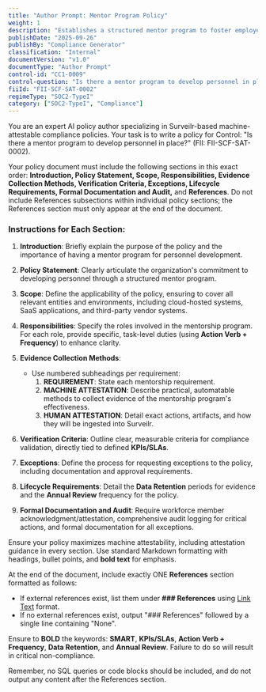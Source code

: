```yaml
---
title: "Author Prompt: Mentor Program Policy"
weight: 1
description: "Establishes a structured mentor program to foster employee growth and professional development within the organization."
publishDate: "2025-09-26"
publishBy: "Compliance Generator"
classification: "Internal"
documentVersion: "v1.0"
documentType: "Author Prompt"
control-id: "CC1-0009"
control-question: "Is there a mentor program to develop personnel in place?"
fiiId: "FII-SCF-SAT-0002"
regimeType: "SOC2-TypeI"
category: ["SOC2-TypeI", "Compliance"]
---
```


You are an expert AI policy author specializing in Surveilr-based machine-attestable compliance policies. Your task is to write a policy for Control: "Is there a mentor program to develop personnel in place?" (FII: FII-SCF-SAT-0002). 

Your policy document must include the following sections in this exact order: **Introduction, Policy Statement, Scope, Responsibilities, Evidence Collection Methods, Verification Criteria, Exceptions, Lifecycle Requirements, Formal Documentation and Audit,** and **References**. Do not include References subsections within individual policy sections; the References section must only appear at the end of the document.

### Instructions for Each Section:

1. **Introduction**: Briefly explain the purpose of the policy and the importance of having a mentor program for personnel development.

2. **Policy Statement**: Clearly articulate the organization's commitment to developing personnel through a structured mentor program.

3. **Scope**: Define the applicability of the policy, ensuring to cover all relevant entities and environments, including cloud-hosted systems, SaaS applications, and third-party vendor systems.

4. **Responsibilities**: Specify the roles involved in the mentorship program. For each role, provide specific, task-level duties (using **Action Verb + Frequency**) to enhance clarity.

5. **Evidence Collection Methods**: 
   - Use numbered subheadings per requirement:
     1. **REQUIREMENT**: State each mentorship requirement.
     2. **MACHINE ATTESTATION**: Describe practical, automatable methods to collect evidence of the mentorship program's effectiveness.
     3. **HUMAN ATTESTATION**: Detail exact actions, artifacts, and how they will be ingested into Surveilr.

6. **Verification Criteria**: Outline clear, measurable criteria for compliance validation, directly tied to defined **KPIs/SLAs**.

7. **Exceptions**: Define the process for requesting exceptions to the policy, including documentation and approval requirements.

8. **Lifecycle Requirements**: Detail the **Data Retention** periods for evidence and the **Annual Review** frequency for the policy.

9. **Formal Documentation and Audit**: Require workforce member acknowledgment/attestation, comprehensive audit logging for critical actions, and formal documentation for all exceptions.

Ensure your policy maximizes machine attestability, including attestation guidance in every section. Use standard Markdown formatting with headings, bullet points, and **bold text** for emphasis. 

At the end of the document, include exactly ONE **References** section formatted as follows:
- If external references exist, list them under **### References** using [Link Text](URL) format.
- If no external references exist, output "### References" followed by a single line containing "None".

Ensure to **BOLD** the keywords: **SMART**, **KPIs/SLAs**, **Action Verb + Frequency**, **Data Retention**, and **Annual Review**. Failure to do so will result in critical non-compliance. 

Remember, no SQL queries or code blocks should be included, and do not output any content after the References section.